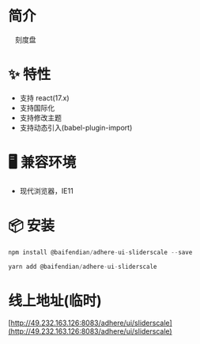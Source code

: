 # 简介
&ensp;&ensp;刻度盘

# ✨ 特性
- 支持 react(17.x)
- 支持国际化
- 支持修改主题
- 支持动态引入(babel-plugin-import)

# 🖥 兼容环境
- 现代浏览器，IE11

# 📦 安装
```javascript
npm install @baifendian/adhere-ui-sliderscale --save
``` 

```javascript
yarn add @baifendian/adhere-ui-sliderscale
```

# 线上地址(临时)
[http://49.232.163.126:8083/adhere/ui/sliderscale](http://49.232.163.126:8083/adhere/ui/sliderscale)

